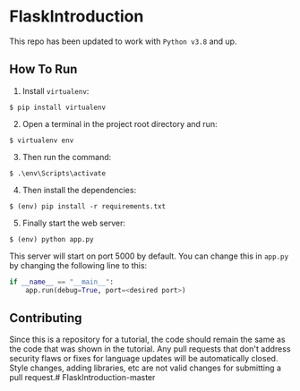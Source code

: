# FlaskIntroduction

This repo has been updated to work with `Python v3.8` and up.

## How To Run
1. Install `virtualenv`:
```
$ pip install virtualenv
```

2. Open a terminal in the project root directory and run:
```
$ virtualenv env
```

3. Then run the command:
```
$ .\env\Scripts\activate
```

4. Then install the dependencies:
```
$ (env) pip install -r requirements.txt
```

5. Finally start the web server:
```
$ (env) python app.py
```

This server will start on port 5000 by default. You can change this in `app.py` by changing the following line to this:

```python
if __name__ == "__main__":
    app.run(debug=True, port=<desired port>)
```

## Contributing

Since this is a repository for a tutorial, the code should remain the same as the code that was shown in the tutorial. Any pull requests that don't address security flaws or fixes for language updates will be automatically closed. Style changes, adding libraries, etc are not valid changes for submitting a pull request.# FlaskIntroduction-master
